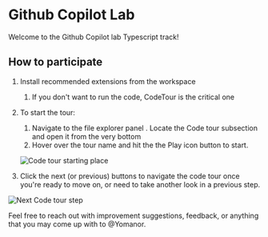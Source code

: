# Github Copilot Lab

Welcome to the Github Copilot lab Typescript track!

## How to participate

1. Install recommended extensions from the workspace
    1. If you don't want to run the code, CodeTour is the critical one
1. To start the tour:
	1. Navigate to the file explorer panel
 . Locate the Code tour subsection and open it from the very bottom
	1. Hover over the tour name and hit the the Play icon button to start. 
	
	
	![Code tour starting place](../assets/image-2.png)
1. Click the next (or previous) buttons to navigate the code tour once you're ready to move on, or need to take another look in a previous step.

![Next Code tour step](../assets/image-3.png)


Feel free to reach out with improvement suggestions, 
feedback, or anything that you may come up with to @Yomanor.

